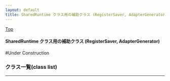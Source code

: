 ```yaml
---
layout: default
title: SharedRuntime クラス用の補助クラス (RegisterSaver, AdapterGenerator)
---
```

[Top](../index.html)

#### SharedRuntime クラス用の補助クラス (RegisterSaver, AdapterGenerator)

#Under Construction


### クラス一覧(class list)



---
